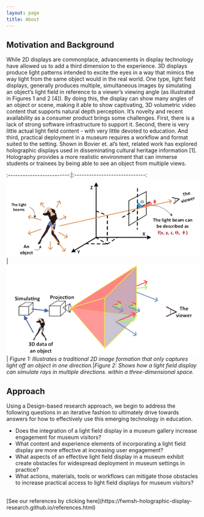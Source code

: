 ```yaml
---
layout: page
title: About
---
```


## Motivation and Background
While 2D displays are commonplace, advancements in display technology have allowed us to add a third dimension to the experience. 3D displays produce light patterns intended to excite the eyes in a way that mimics the way light from the same object would in the real world. One type, light field displays, generally produces multiple, simultaneous images by simulating an object’s light field in reference to a viewer’s viewing angle (as illustrated in Figures 1 and 2 [4]). By doing this, the display can show many angles of an object or scene, making it able to show captivating, 3D volumetric video content that supports natural depth perception.
It’s novelty and recent availability as a consumer product brings some challenges. First, there is a lack of strong software infrastructure to support it. Second, there is very little actual light field content - with very little devoted to education. And third, practical deployment in a museum requires a workflow and format suited to the setting. Shown in Bovier et. al’s text, related work has explored holographic displays used in disseminating cultural heritage information [1]. Holography provides a more realistic environment that can immerse students or trainees by being able to see an object from multiple views.

:-------------------------:|:-----------------------------:
![F1](./img/F1.png)|![F2](./img/F2.png)|
*Figure 1: Illustrates a traditional 2D image formation that only captures light off an object in one direction.*|*Figure 2: Shows how a light field display can simulate rays in multiple directions. within a three-dimensional space.*


## Approach
Using a Design-based research approach, we begin to address the following questions in an iterative fashion to ultimately drive towards answers for how to effectively use this emerging technology in education.
* Does the integration of a light field display in a museum gallery increase engagement for museum visitors?
* What content and experience elements of incorporating a light field display are more effective at increasing user engagement?
* What aspects of an effective light field display in a museum exhibit create obstacles for widespread deployment in museum settings in practice?
* What actions, materials, tools or workflows can mitigate those obstacles to increase practical access to light field displays for museum visitors?

<br>
[See our references by clicking here](https://fwmsh-holographic-display-research.github.io/references.html)